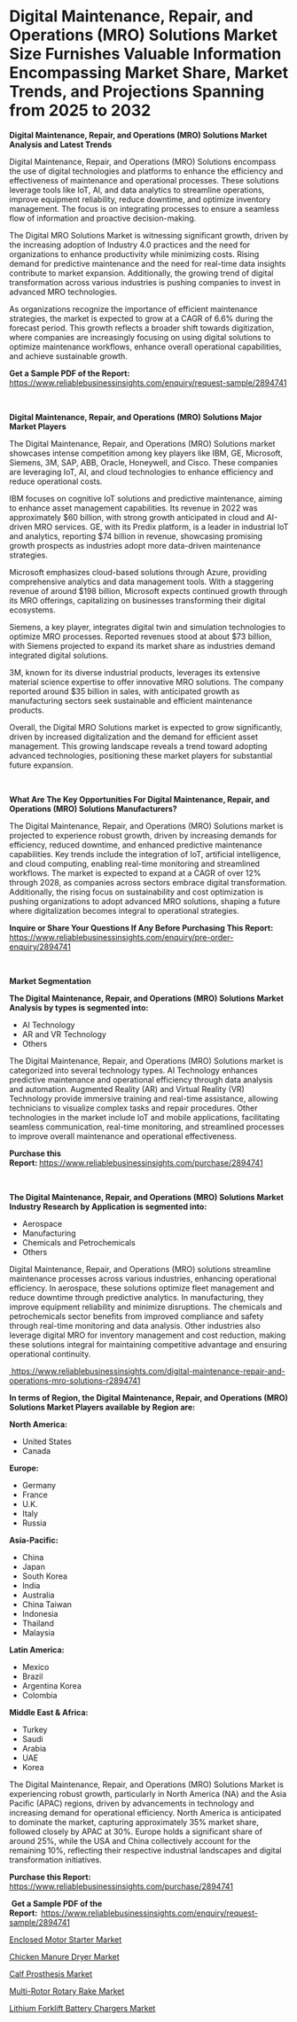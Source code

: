 <p><h1>Digital Maintenance, Repair, and Operations (MRO) Solutions Market Size Furnishes Valuable Information Encompassing Market Share, Market Trends, and Projections Spanning from 2025 to 2032</h1></p><p><strong>Digital Maintenance, Repair, and Operations (MRO) Solutions Market Analysis and Latest Trends</strong></p>
<p><p>Digital Maintenance, Repair, and Operations (MRO) Solutions encompass the use of digital technologies and platforms to enhance the efficiency and effectiveness of maintenance and operational processes. These solutions leverage tools like IoT, AI, and data analytics to streamline operations, improve equipment reliability, reduce downtime, and optimize inventory management. The focus is on integrating processes to ensure a seamless flow of information and proactive decision-making.</p><p>The Digital MRO Solutions Market is witnessing significant growth, driven by the increasing adoption of Industry 4.0 practices and the need for organizations to enhance productivity while minimizing costs. Rising demand for predictive maintenance and the need for real-time data insights contribute to market expansion. Additionally, the growing trend of digital transformation across various industries is pushing companies to invest in advanced MRO technologies. </p><p>As organizations recognize the importance of efficient maintenance strategies, the market is expected to grow at a CAGR of 6.6% during the forecast period. This growth reflects a broader shift towards digitization, where companies are increasingly focusing on using digital solutions to optimize maintenance workflows, enhance overall operational capabilities, and achieve sustainable growth.</p></p>
<p><strong>Get a Sample PDF of the Report:&nbsp;</strong> <a href="https://www.reliablebusinessinsights.com/enquiry/request-sample/2894741?utm_campaign=63&utm_medium=2&utm_source=Github&utm_content=ia&utm_term=15032025&utm_id=digital-maintenance-repair-and-operations-mro-solutions">https://www.reliablebusinessinsights.com/enquiry/request-sample/2894741</a></p>
<p>&nbsp;</p>
<p><strong>Digital Maintenance, Repair, and Operations (MRO) Solutions Major Market Players</strong></p>
<p><p>The Digital Maintenance, Repair, and Operations (MRO) Solutions market showcases intense competition among key players like IBM, GE, Microsoft, Siemens, 3M, SAP, ABB, Oracle, Honeywell, and Cisco. These companies are leveraging IoT, AI, and cloud technologies to enhance efficiency and reduce operational costs.</p><p>IBM focuses on cognitive IoT solutions and predictive maintenance, aiming to enhance asset management capabilities. Its revenue in 2022 was approximately $60 billion, with strong growth anticipated in cloud and AI-driven MRO services. GE, with its Predix platform, is a leader in industrial IoT and analytics, reporting $74 billion in revenue, showcasing promising growth prospects as industries adopt more data-driven maintenance strategies.</p><p>Microsoft emphasizes cloud-based solutions through Azure, providing comprehensive analytics and data management tools. With a staggering revenue of around $198 billion, Microsoft expects continued growth through its MRO offerings, capitalizing on businesses transforming their digital ecosystems.</p><p>Siemens, a key player, integrates digital twin and simulation technologies to optimize MRO processes. Reported revenues stood at about $73 billion, with Siemens projected to expand its market share as industries demand integrated digital solutions.</p><p>3M, known for its diverse industrial products, leverages its extensive material science expertise to offer innovative MRO solutions. The company reported around $35 billion in sales, with anticipated growth as manufacturing sectors seek sustainable and efficient maintenance products.</p><p>Overall, the Digital MRO Solutions market is expected to grow significantly, driven by increased digitalization and the demand for efficient asset management. This growing landscape reveals a trend toward adopting advanced technologies, positioning these market players for substantial future expansion.</p></p>
<p>&nbsp;</p>
<p><strong>What Are The Key Opportunities For Digital Maintenance, Repair, and Operations (MRO) Solutions Manufacturers?</strong></p>
<p><p>The Digital Maintenance, Repair, and Operations (MRO) Solutions market is projected to experience robust growth, driven by increasing demands for efficiency, reduced downtime, and enhanced predictive maintenance capabilities. Key trends include the integration of IoT, artificial intelligence, and cloud computing, enabling real-time monitoring and streamlined workflows. The market is expected to expand at a CAGR of over 12% through 2028, as companies across sectors embrace digital transformation. Additionally, the rising focus on sustainability and cost optimization is pushing organizations to adopt advanced MRO solutions, shaping a future where digitalization becomes integral to operational strategies.</p></p>
<p><strong>Inquire or Share Your Questions If Any Before Purchasing This Report:</strong> <a href="https://www.reliablebusinessinsights.com/enquiry/pre-order-enquiry/2894741?utm_campaign=63&utm_medium=2&utm_source=Github&utm_content=ia&utm_term=15032025&utm_id=digital-maintenance-repair-and-operations-mro-solutions">https://www.reliablebusinessinsights.com/enquiry/pre-order-enquiry/2894741</a></p>
<p>&nbsp;</p>
<p><strong>Market Segmentation</strong></p>
<p><strong>The Digital Maintenance, Repair, and Operations (MRO) Solutions Market Analysis by types is segmented into:</strong></p>
<p><ul><li>AI Technology</li><li>AR and VR Technology</li><li>Others</li></ul></p>
<p><p>The Digital Maintenance, Repair, and Operations (MRO) Solutions market is categorized into several technology types. AI Technology enhances predictive maintenance and operational efficiency through data analysis and automation. Augmented Reality (AR) and Virtual Reality (VR) Technology provide immersive training and real-time assistance, allowing technicians to visualize complex tasks and repair procedures. Other technologies in the market include IoT and mobile applications, facilitating seamless communication, real-time monitoring, and streamlined processes to improve overall maintenance and operational effectiveness.</p></p>
<p><strong>Purchase this Report:&nbsp;</strong><a href="https://www.reliablebusinessinsights.com/purchase/2894741?utm_campaign=63&utm_medium=2&utm_source=Github&utm_content=ia&utm_term=15032025&utm_id=digital-maintenance-repair-and-operations-mro-solutions">https://www.reliablebusinessinsights.com/purchase/2894741</a></p>
<p>&nbsp;</p>
<p><strong>The Digital Maintenance, Repair, and Operations (MRO) Solutions Market Industry Research by Application is segmented into:</strong></p>
<p><ul><li>Aerospace</li><li>Manufacturing</li><li>Chemicals and Petrochemicals</li><li>Others</li></ul></p>
<p><p>Digital Maintenance, Repair, and Operations (MRO) solutions streamline maintenance processes across various industries, enhancing operational efficiency. In aerospace, these solutions optimize fleet management and reduce downtime through predictive analytics. In manufacturing, they improve equipment reliability and minimize disruptions. The chemicals and petrochemicals sector benefits from improved compliance and safety through real-time monitoring and data analysis. Other industries also leverage digital MRO for inventory management and cost reduction, making these solutions integral for maintaining competitive advantage and ensuring operational continuity.</p></p>
<p><a href="https://www.reliablebusinessinsights.com/digital-maintenance-repair-and-operations-mro-solutions-r2894741?utm_campaign=63&utm_medium=2&utm_source=Github&utm_content=ia&utm_term=15032025&utm_id=digital-maintenance-repair-and-operations-mro-solutions">&nbsp;https://www.reliablebusinessinsights.com/digital-maintenance-repair-and-operations-mro-solutions-r2894741</a></p>
<p><strong>In terms of Region, the Digital Maintenance, Repair, and Operations (MRO) Solutions Market Players available by Region are:</strong></p>
<p>
    <p> <strong> North America: </strong>
        <ul>
            <li>United States</li>
            <li>Canada</li>
        </ul>
        </p> 
    <p> <strong> Europe: </strong>
        <ul>
            <li>Germany</li>
            <li>France</li>
            <li>U.K.</li>
            <li>Italy</li>
            <li>Russia</li>
        </ul>
        </p> 
    <p> <strong> Asia-Pacific: </strong>
        <ul>
            <li>China</li>
            <li>Japan</li>
            <li>South Korea</li>
            <li>India</li>
            <li>Australia</li>
            <li>China Taiwan</li>
            <li>Indonesia</li>
            <li>Thailand</li>
            <li>Malaysia</li>
        </ul>
        </p> 
    <p> <strong> Latin America: </strong>
        <ul>
            <li>Mexico</li>
            <li>Brazil</li>
            <li>Argentina Korea</li>
            <li>Colombia</li>
        </ul>
        </p> 
    <p> <strong> Middle East & Africa: </strong>
        <ul>
            <li>Turkey</li>
            <li>Saudi</li>
            <li>Arabia</li>
            <li>UAE</li>
            <li>Korea</li>
        </ul>
    </p>
    </p>
<p><p>The Digital Maintenance, Repair, and Operations (MRO) Solutions Market is experiencing robust growth, particularly in North America (NA) and the Asia Pacific (APAC) regions, driven by advancements in technology and increasing demand for operational efficiency. North America is anticipated to dominate the market, capturing approximately 35% market share, followed closely by APAC at 30%. Europe holds a significant share of around 25%, while the USA and China collectively account for the remaining 10%, reflecting their respective industrial landscapes and digital transformation initiatives.</p></p>
<p><strong>Purchase this Report: </strong><a href="https://www.reliablebusinessinsights.com/purchase/2894741?utm_campaign=63&utm_medium=2&utm_source=Github&utm_content=ia&utm_term=15032025&utm_id=digital-maintenance-repair-and-operations-mro-solutions">https://www.reliablebusinessinsights.com/purchase/2894741</a></p>
<p>&nbsp;<strong>Get a Sample PDF of the Report:&nbsp;&nbsp;</strong><a href="https://www.reliablebusinessinsights.com/enquiry/request-sample/2894741?utm_campaign=63&utm_medium=2&utm_source=Github&utm_content=ia&utm_term=15032025&utm_id=digital-maintenance-repair-and-operations-mro-solutions">https://www.reliablebusinessinsights.com/enquiry/request-sample/2894741</a></p>
<p><strong></strong></p>
<p><p><a href="https://github.com/biyajausenik/Market-Research-Report-List-1/blob/main/enclosed-motor-starter-market.md?utm_campaign=63&utm_medium=2&utm_source=Github&utm_content=ia&utm_term=15032025&utm_id=digital-maintenance-repair-and-operations-mro-solutions">Enclosed Motor Starter Market</a></p><p><a href="https://github.com/momossidram/Market-Research-Report-List-1/blob/main/chicken-manure-dryer-market.md?utm_campaign=63&utm_medium=2&utm_source=Github&utm_content=ia&utm_term=15032025&utm_id=digital-maintenance-repair-and-operations-mro-solutions">Chicken Manure Dryer Market</a></p><p><a href="https://github.com/debowflaggqw/Market-Research-Report-List-1/blob/main/calf-prosthesis-market.md?utm_campaign=63&utm_medium=2&utm_source=Github&utm_content=ia&utm_term=15032025&utm_id=digital-maintenance-repair-and-operations-mro-solutions">Calf Prosthesis Market</a></p><p><a href="https://github.com/sirayedantte/Market-Research-Report-List-1/blob/main/multi-rotor-rotary-rake-market.md?utm_campaign=63&utm_medium=2&utm_source=Github&utm_content=ia&utm_term=15032025&utm_id=digital-maintenance-repair-and-operations-mro-solutions">Multi-Rotor Rotary Rake Market</a></p><p><a href="https://github.com/herakterroem/Market-Research-Report-List-1/blob/main/lithium-forklift-battery-chargers-market.md?utm_campaign=63&utm_medium=2&utm_source=Github&utm_content=ia&utm_term=15032025&utm_id=digital-maintenance-repair-and-operations-mro-solutions">Lithium Forklift Battery Chargers Market</a></p></p>